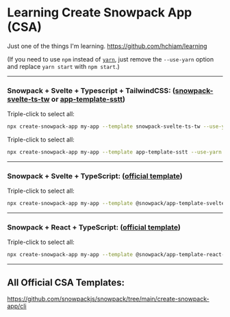 # Learning Create Snowpack App (CSA)

Just one of the things I'm learning. <https://github.com/hchiam/learning>

(If you need to use `npm` instead of [`yarn`](https://github.com/hchiam/learning-yarn), just remove the `--use-yarn` option and replace `yarn start` with `npm start`.)

<hr/>

### Snowpack + Svelte + Typescript + TailwindCSS: ([snowpack-svelte-ts-tw](https://github.com/GarrettCannon/snowpack-svelte-ts-tw) or [app-template-sstt](https://github.com/LBrian/app-template-s2t2))

Triple-click to select all:

```bash
npx create-snowpack-app my-app --template snowpack-svelte-ts-tw --use-yarn && cd my-app && yarn start
```

Triple-click to select all:

```bash
npx create-snowpack-app my-app --template app-template-sstt --use-yarn && cd my-app && yarn start
```

<hr/>

### Snowpack + Svelte + TypeScript: ([official template](https://github.com/snowpackjs/snowpack/tree/main/create-snowpack-app/app-template-svelte-typescript))

Triple-click to select all:

```bash
npx create-snowpack-app my-app --template @snowpack/app-template-svelte-typescript --use-yarn && cd my-app && yarn start
```

<hr/>

### Snowpack + React + TypeScript: ([official template](https://github.com/snowpackjs/snowpack/tree/main/create-snowpack-app/app-template-react-typescript))

Triple-click to select all:

```bash
npx create-snowpack-app my-app --template @snowpack/app-template-react-typescript --use-yarn && cd my-app && yarn start
```

<hr/>

## All Official CSA Templates:

https://github.com/snowpackjs/snowpack/tree/main/create-snowpack-app/cli
